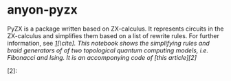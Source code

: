 # anyon-pyzx
PyZX is a package written based on ZX-calculus. It represents circuits in the ZX-calculus and simplifies them based on a list of rewrite rules. For further information, see  <cite>[1][1][\cite]. This notebook shows the simplifying rules and braid generators of of two topological quantum computing models, i.e. Fibonacci and Ising. It is an accomponying code of 
<cite> [this article][2]</cite>



[1]: https://arxiv.org/abs/1904.04735
[2]: 
